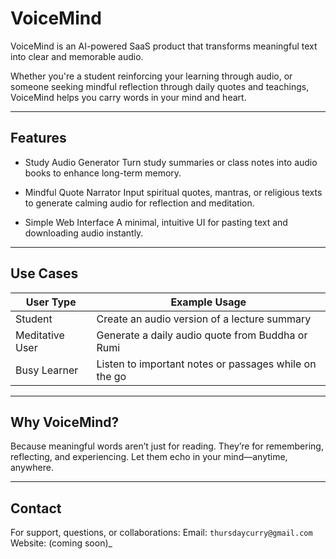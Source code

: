 # VoiceMind

VoiceMind is an AI-powered SaaS product that transforms meaningful text into clear and memorable audio.

Whether you're a student reinforcing your learning through audio, or someone seeking mindful reflection through daily quotes and teachings, VoiceMind helps you carry words in your mind and heart.

---

## Features

- Study Audio Generator
  Turn study summaries or class notes into audio books to enhance long-term memory.

- Mindful Quote Narrator
  Input spiritual quotes, mantras, or religious texts to generate calming audio for reflection and meditation.

- Simple Web Interface
  A minimal, intuitive UI for pasting text and downloading audio instantly.

---

## Use Cases

| User Type       | Example Usage                                         |
| --------------- | ----------------------------------------------------- |
| Student         | Create an audio version of a lecture summary          |
| Meditative User | Generate a daily audio quote from Buddha or Rumi      |
| Busy Learner    | Listen to important notes or passages while on the go |

---

## Why VoiceMind?

Because meaningful words aren’t just for reading.
They’re for remembering, reflecting, and experiencing.
Let them echo in your mind—anytime, anywhere.

---

## Contact

For support, questions, or collaborations:
Email: `thursdaycurry@gmail.com`
Website: (coming soon)\_
